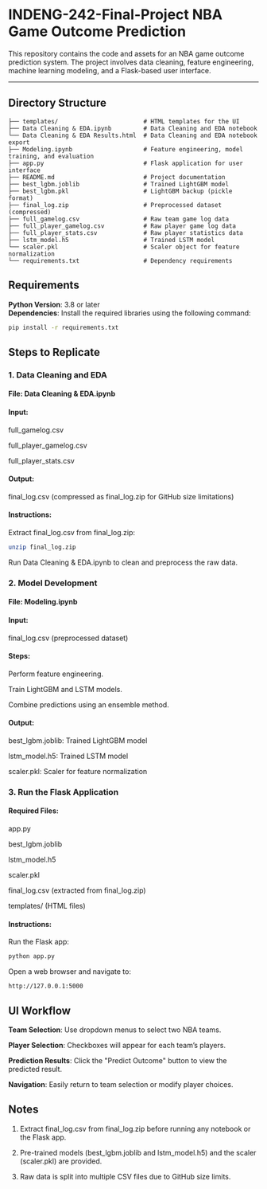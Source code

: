 # INDENG-242-Final-Project NBA Game Outcome Prediction

This repository contains the code and assets for an NBA game outcome prediction system. The project involves data cleaning, feature engineering, machine learning modeling, and a Flask-based user interface.

---

## Directory Structure

```plaintext
├── templates/                        # HTML templates for the UI
├── Data Cleaning & EDA.ipynb         # Data Cleaning and EDA notebook
└── Data Cleaning & EDA Results.html  # Data Cleaning and EDA notebook export
├── Modeling.ipynb                    # Feature engineering, model training, and evaluation
├── app.py                            # Flask application for user interface
├── README.md                         # Project documentation
├── best_lgbm.joblib                  # Trained LightGBM model
├── best_lgbm.pkl                     # LightGBM backup (pickle format)
├── final_log.zip                     # Preprocessed dataset (compressed)
├── full_gamelog.csv                  # Raw team game log data
├── full_player_gamelog.csv           # Raw player game log data
├── full_player_stats.csv             # Raw player statistics data
├── lstm_model.h5                     # Trained LSTM model
└── scaler.pkl                        # Scaler object for feature normalization
└── requirements.txt                  # Dependency requirements
```

## Requirements

**Python Version**: 3.8 or later  
**Dependencies**: Install the required libraries using the following command:

```bash
pip install -r requirements.txt
```

## Steps to Replicate
### 1. Data Cleaning and EDA
#### File: Data Cleaning & EDA.ipynb
#### Input:

full_gamelog.csv

full_player_gamelog.csv

full_player_stats.csv

#### Output:

final_log.csv (compressed as final_log.zip for GitHub size limitations)
#### Instructions:

Extract final_log.csv from final_log.zip:
```bash
unzip final_log.zip
```

Run Data Cleaning & EDA.ipynb to clean and preprocess the raw data.

### 2. Model Development
#### File: Modeling.ipynb

#### Input:

final_log.csv (preprocessed dataset)

#### Steps:

Perform feature engineering.

Train LightGBM and LSTM models.

Combine predictions using an ensemble method.

#### Output:

best_lgbm.joblib: Trained LightGBM model

lstm_model.h5: Trained LSTM model

scaler.pkl: Scaler for feature normalization

### 3. Run the Flask Application
#### Required Files:

app.py

best_lgbm.joblib

lstm_model.h5

scaler.pkl

final_log.csv (extracted from final_log.zip)

templates/ (HTML files)

#### Instructions:

Run the Flask app:
```bash
python app.py
```

Open a web browser and navigate to:
```arduino
http://127.0.0.1:5000
```

## UI Workflow
**Team Selection**: Use dropdown menus to select two NBA teams.

**Player Selection**: Checkboxes will appear for each team’s players.

**Prediction Results**: Click the "Predict Outcome" button to view the predicted result.

**Navigation**: Easily return to team selection or modify player choices.

## Notes
1. Extract final_log.csv from final_log.zip before running any notebook or the Flask app.

2. Pre-trained models (best_lgbm.joblib and lstm_model.h5) and the scaler (scaler.pkl) are provided.

3. Raw data is split into multiple CSV files due to GitHub size limits.
